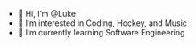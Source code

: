 - 👋 Hi, I’m @Luke
- 👀 I’m interested in Coding, Hockey, and Music
- 🌱 I’m currently learning Software Engineering

<!---
LukeleLegend/LukeleLegend is a ✨ special ✨ repository because its `README.md` (this file) appears on your GitHub profile.
You can click the Preview link to take a look at your changes.
--->
